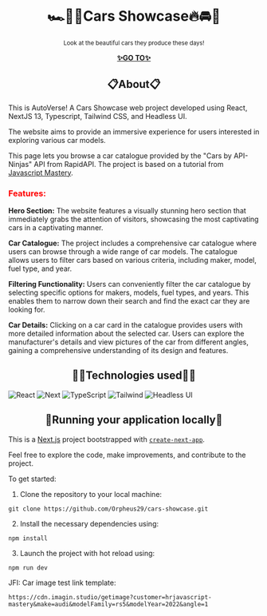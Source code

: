 <h1 align="center">🏎️💨🔥Cars Showcase🔥🚘🚗</h1>

<p align="center">
    <sup>Look at the beautiful cars they produce these days!</sup>
</p>

<p align="center">
  <a href="https://cars-showcase-dun.vercel.app/">
    <strong>✨GO TO✨</strong>
  </a>
</p>


<h2 align="center">📋About📋</h2>
This is AutoVerse! A Cars Showcase web project developed using React, NextJS 13, Typescript, Tailwind CSS, and Headless UI.

The website aims to provide an immersive experience for users interested in exploring various car models.

This page lets you browse a car catalogue provided by the "Cars by API-Ninjas" API from RapidAPI. The project is based on a tutorial from [Javascript Mastery](https://www.youtube.com/@javascriptmastery).

<h3><span style="color: red">Features:</span></h3>

**Hero Section:** The website features a visually stunning hero section that immediately grabs the attention of visitors, showcasing the most captivating cars in a captivating manner.

**Car Catalogue:** The project includes a comprehensive car catalogue where users can browse through a wide range of car models. The catalogue allows users to filter cars based on various criteria, including maker, model, fuel type, and year.

**Filtering Functionality:** Users can conveniently filter the car catalogue by selecting specific options for makers, models, fuel types, and years. This enables them to narrow down their search and find the exact car they are looking for.

**Car Details:** Clicking on a car card in the catalogue provides users with more detailed information about the selected car. Users can explore the manufacturer's details and view pictures of the car from different angles, gaining a comprehensive understanding of its design and features.


<h2 align="center">🧙‍♂️Technologies used🧙‍♂️</h2>

![React](https://img.shields.io/badge/react-%2320232a.svg?style=for-the-badge&logo=react&logoColor=%2361DAFB) ![Next](https://img.shields.io/badge/next%20js-000000?style=for-the-badge&logo=nextdotjs&logoColor=white) ![TypeScript](https://img.shields.io/badge/typescript-%23007ACC.svg?style=for-the-badge&logo=typescript&logoColor=white) ![Tailwind](https://img.shields.io/badge/Tailwind_CSS-38B2AC?style=for-the-badge&logo=tailwind-css&logoColor=white) ![Headless UI](https://img.shields.io/static/v1?style=for-the-badge&message=Headless+UI&color=222222&logo=Headless+UI&logoColor=66E3FF&label=)


<h2 align="center">📌Running your application locally📌</h2>

This is a [Next.js](https://nextjs.org/) project bootstrapped with [`create-next-app`](https://github.com/vercel/next.js/tree/canary/packages/create-next-app).

Feel free to explore the code, make improvements, and contribute to the project.

To get started:

1. Clone the repository to your local machine:
```
git clone https://github.com/Orpheus29/cars-showcase.git
```

2. Install the necessary dependencies using:
```
npm install
```
3. Launch the project with hot reload using:
```
npm run dev
```
JFI: Car image test link template:
```
https://cdn.imagin.studio/getimage?customer=hrjavascript-mastery&make=audi&modelFamily=rs5&modelYear=2022&angle=1
```